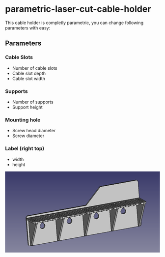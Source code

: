 # parametric-laser-cut-cable-holder
This cable holder is completly parametric, you can change following parameters with easy:
## Parameters
### Cable Slots
- Number of cable slots
- Cable slot depth
- Cable slot width

### Supports
- Number of supports
- Support height

### Mounting hole
- Screw head diameter
- Screw diameter

### Label (right top)
- width
- height

![](view1.png)

